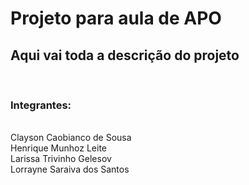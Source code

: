 <h1>Projeto para aula de APO</h1>
<h2>Aqui vai toda a descrição do projeto</h2>
<br /> 
<h3>Integrantes:</h3>
<br />
Clayson Caobianco de Sousa<br />
Henrique Munhoz Leite<br />
Larissa Trivinho Gelesov<br />
Lorrayne Saraiva dos Santos<br />
